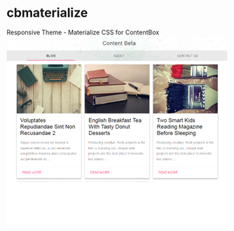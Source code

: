 # cbmaterialize
Responsive Theme - Materialize CSS for ContentBox
![cbmaterialize](https://raw.githubusercontent.com/kishorekvaishnav/cbmaterialize/master/screenshot.png)
